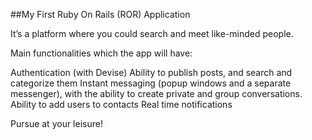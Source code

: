##My First Ruby On Rails (ROR) Application

It’s a platform where you could search and meet like-minded people.

Main functionalities which the app will have:

Authentication (with Devise)
Ability to publish posts, and search and categorize them
Instant messaging (popup windows and a separate messenger), with the ability to create private and group conversations.
Ability to add users to contacts
Real time notifications

Pursue at your leisure!
